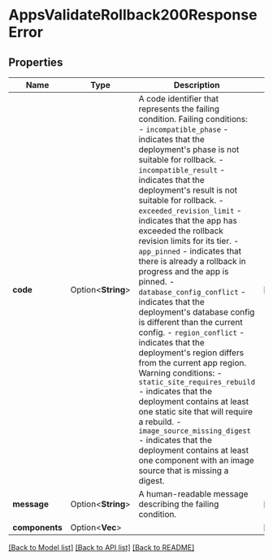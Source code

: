 # AppsValidateRollback200ResponseError

## Properties

Name | Type | Description | Notes
------------ | ------------- | ------------- | -------------
**code** | Option<**String**> | A code identifier that represents the failing condition.  Failing conditions:   - `incompatible_phase` - indicates that the deployment's phase is not suitable for rollback.   - `incompatible_result` - indicates that the deployment's result is not suitable for rollback.   - `exceeded_revision_limit` - indicates that the app has exceeded the rollback revision limits for its tier.   - `app_pinned` - indicates that there is already a rollback in progress and the app is pinned.   - `database_config_conflict` - indicates that the deployment's database config is different than the current config.   - `region_conflict` - indicates that the deployment's region differs from the current app region.    Warning conditions:   - `static_site_requires_rebuild` - indicates that the deployment contains at least one static site that will require a rebuild.   - `image_source_missing_digest` - indicates that the deployment contains at least one component with an image source that is missing a digest.  | [optional]
**message** | Option<**String**> | A human-readable message describing the failing condition. | [optional]
**components** | Option<**Vec<String>**> |  | [optional]

[[Back to Model list]](../README.md#documentation-for-models) [[Back to API list]](../README.md#documentation-for-api-endpoints) [[Back to README]](../README.md)


